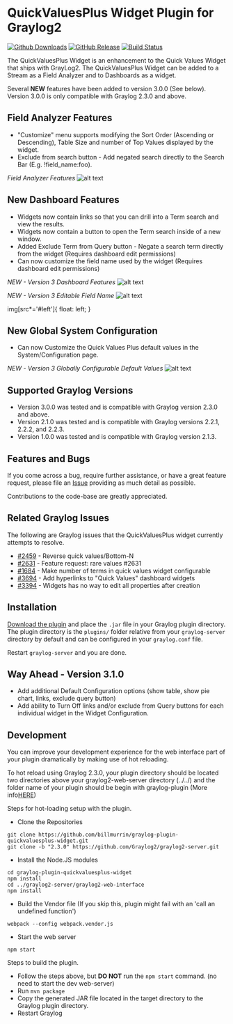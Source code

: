 # QuickValuesPlus Widget Plugin for Graylog2
[![Github Downloads](https://img.shields.io/github/downloads/billmurrin/graylog-plugin-quickvaluesplus-widget/total.svg)](https://github.com/billmurrin/graylog-plugin-quickvaluesplus-widget/releases)
[![GitHub Release](https://img.shields.io/github/release/billmurrin/graylog-plugin-quickvaluesplus-widget.svg)](https://github.com/billmurrin/graylog-plugin-quickvaluesplus-widget/releases)
[![Build Status](https://travis-ci.org/billmurrin/graylog-plugin-quickvaluesplus-widget.svg?branch=master)](https://travis-ci.org/billmurrin/graylog-plugin-quickvaluesplus-widget)

The QuickValuesPlus Widget is an enhancement to the Quick Values Widget that ships with GrayLog2. The QuickValuesPlus Widget can be added to a Stream as a Field Analyzer and to Dashboards as a widget. 

Several **NEW** features have been added to version 3.0.0 (See below). Version 3.0.0 is only compatible with Graylog 2.3.0 and above.


Field Analyzer Features
-----------
- "Customize" menu supports modifying the Sort Order (Ascending or Descending), Table Size and number of Top Values displayed by the widget.
- Exclude from search button - Add negated search directly to the Search Bar (E.g. !field_name:foo).

*Field Analyzer Features* 
![alt text](http://i.imgur.com/H9SRkRo.png "Field Analyzer Features")


New Dashboard Features
-----------
- Widgets now contain links so that you can drill into a Term search and view the results.
- Widgets now contain a button to open the Term search inside of a new window.
- Added Exclude Term from Query button - Negate a search term directly from the widget (Requires dashboard edit permissions)
- Can now customize the field name used by the widget (Requires dashboard edit permissions)

*NEW - Version 3 Dashboard Features*
![alt text](http://i.imgur.com/viZ3AoK.png#left "Version 3 Dashboard Features")

*NEW - Version 3 Editable Field Name*
![alt text](http://i.imgur.com/HmBs3YL.png#left "Editable Field Name")

img[src*='#left']{ float: left; }

New Global System Configuration
-----------
- Can now Customize the Quick Values Plus default values in the System/Configuration page.

*NEW - Version 3 Globally Configurable Default Values*
![alt text](http://i.imgur.com/DZHbWzh.png "System Global Default Values")

Supported Graylog Versions
-----------
* Version 3.0.0 was tested and is compatible with Graylog version 2.3.0 and above.
* Version 2.1.0 was tested and is compatible with Graylog versions 2.2.1, 2.2.2, and 2.2.3.
* Version 1.0.0 was tested and is compatible with Graylog version 2.1.3.
 
Features and Bugs
-----------
If you come across a bug, require further assistance, or have a great feature request, please file an [Issue](https://github.com/billmurrin/graylog-plugin-quickvaluesplus-widget/issues) providing as much detail as possible. 

Contributions to the code-base are greatly appreciated.

Related Graylog Issues
-----------
The following are Graylog issues that the QuickValuesPlus widget currently attempts to resolve.
* [#2459](https://github.com/Graylog2/graylog2-server/issues/2459) - Reverse quick values/Bottom-N
* [#2631](https://github.com/Graylog2/graylog2-server/issues/2631) - Feature request: rare values #2631
* [#1684](https://github.com/Graylog2/graylog2-server/issues/1684) - Make number of terms in quick values widget configurable
* [#3694](https://github.com/Graylog2/graylog2-server/issues/3694) - Add hyperlinks to "Quick Values" dashboard widgets
* [#3394](https://github.com/Graylog2/graylog2-server/issues/3394) - Widgets has no way to edit all properties after creation

Installation
------------
[Download the plugin](https://github.com/billmurrin/graylog-plugin-quickvaluesplus-widget/releases/)
and place the `.jar` file in your Graylog plugin directory. The plugin directory is the `plugins/` folder relative from your `graylog-server` directory by default and can be configured in your `graylog.conf` file.

Restart `graylog-server` and you are done.

Way Ahead - Version 3.1.0
-----------
 * Add additional Default Configuration options (show table, show pie chart, links, exclude query button)
 * Add ability to Turn Off links and/or exclude from Query buttons for each individual widget in the Widget Configuration.
  
Development
-----------
You can improve your development experience for the web interface part of your plugin dramatically by making use of hot reloading. 

To hot reload using Graylog 2.3.0, your plugin directory should be located two directories above your graylog2-web-server directory (../../) and the folder name of your plugin should be begin with graylog-plugin (More info[HERE](https://github.com/Graylog2/graylog2-server/blob/2.3/graylog2-web-interface/webpack.combined.config.js#L11))

Steps for hot-loading setup with the plugin.
* Clone the Repositories
```
git clone https://github.com/billmurrin/graylog-plugin-quickvaluesplus-widget.git
git clone -b "2.3.0" https://github.com/Graylog2/graylog2-server.git
```
* Install the Node.JS modules
```
cd graylog-plugin-quickvaluesplus-widget
npm install
cd ../graylog2-server/graylog2-web-interface
npm install
```
* Build the Vendor file (If you skip this, plugin might fail with an 'call an undefined function')
```
webpack --config webpack.vendor.js
```
* Start the web server
```
npm start
```

Steps to build the plugin.
* Follow the steps above, but **DO NOT** run the `npm start` command. (no need to start the dev web-server) 
* Run `mvn package` 
* Copy the generated JAR file located in the target directory to the Graylog plugin directory.
* Restart Graylog